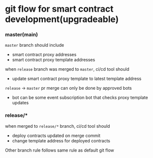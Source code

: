 # git flow for smart contract development(upgradeable)

### master(main)

`master` branch should include
- smart contract proxy addresses
- smart contract proxy template addresses

when `release` branch was merged to `master`, ci/cd tool should
- update smart contract proxy template to latest template address

`release` -> `master` pr merge can only be done by approved bots
- bot can be some event subscription bot that checks proxy template updates

### release/*

when merged to `release/*` branch, ci/cd tool should
- deploy contracts updated on merge commit
- change template address for deployed contracts


Other branch rule follows same rule as default git flow
